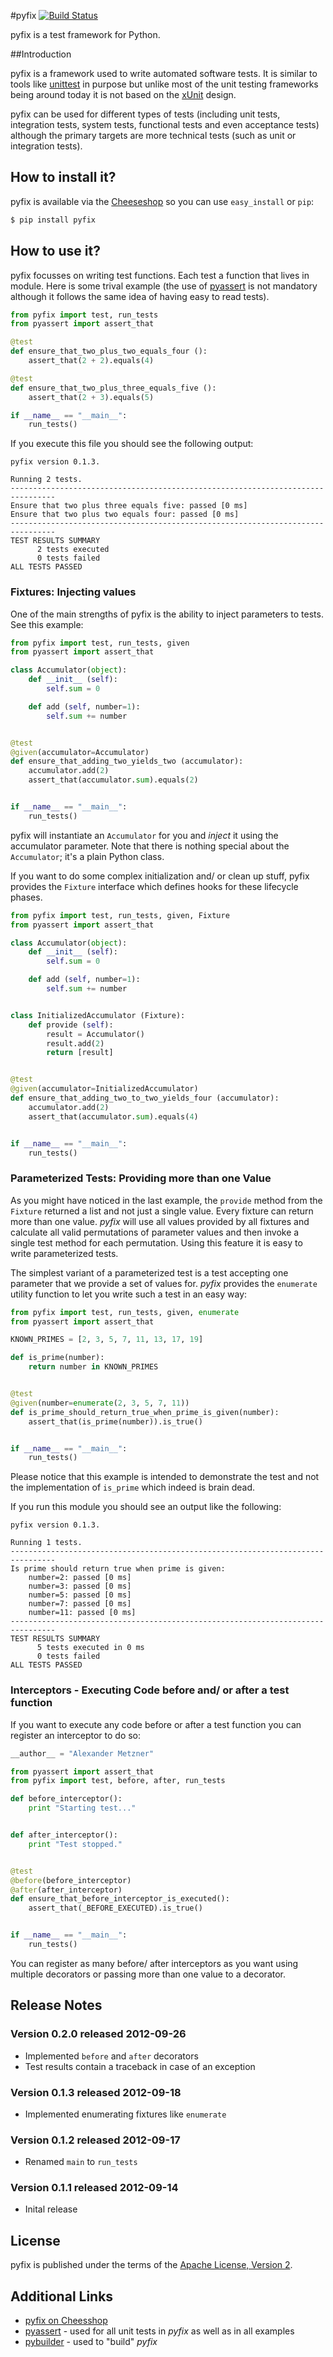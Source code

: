 
#pyfix [![Build Status](https://secure.travis-ci.org/halimath/pyfix.png?branch=master)](http://travis-ci.org/halimath/pyfix)

pyfix is a test framework for Python.

##Introduction

pyfix is a framework used to write automated software tests. It is similar to tools like
[unittest](http://docs.python.org/library/unittest.html) in purpose but unlike most of the unit testing frameworks being
around today it is not based on the [xUnit](http://en.wikipedia.org/wiki/XUnit) design.

pyfix can be used for different types of tests (including unit tests, integration tests, system tests, functional tests
and even acceptance tests) although the primary targets are more technical tests (such as unit or integration tests).

## How to install it?

pyfix is available via the [Cheeseshop](http://pypi.python.org/pypi/pyfix/) so you can use `easy_install` or `pip`:

```bash
$ pip install pyfix
```

## How to use it?

pyfix focusses on writing test functions. Each test a function that lives in module. Here is some trival example (the
use of [pyassert](https://github.com/halimath/pyassert) is not mandatory although it follows the same idea of having
easy to read tests).

```python
from pyfix import test, run_tests
from pyassert import assert_that

@test
def ensure_that_two_plus_two_equals_four ():
    assert_that(2 + 2).equals(4)

@test
def ensure_that_two_plus_three_equals_five ():
    assert_that(2 + 3).equals(5)

if __name__ == "__main__":
    run_tests()
```

If you execute this file you should see the following output:

```
pyfix version 0.1.3.

Running 2 tests.
--------------------------------------------------------------------------------
Ensure that two plus three equals five: passed [0 ms]
Ensure that two plus two equals four: passed [0 ms]
--------------------------------------------------------------------------------
TEST RESULTS SUMMARY
	  2 tests executed
	  0 tests failed
ALL TESTS PASSED
```

### Fixtures: Injecting values

One of the main strengths of pyfix is the ability to inject parameters to tests. See this example:

```python
from pyfix import test, run_tests, given
from pyassert import assert_that

class Accumulator(object):
    def __init__ (self):
        self.sum = 0

    def add (self, number=1):
        self.sum += number


@test
@given(accumulator=Accumulator)
def ensure_that_adding_two_yields_two (accumulator):
    accumulator.add(2)
    assert_that(accumulator.sum).equals(2)


if __name__ == "__main__":
    run_tests()
```

pyfix will instantiate an `Accumulator` for you and *inject* it using the accumulator parameter. Note that there is
nothing special about the `Accumulator`; it's a plain Python class.

If you want to do some complex initialization and/ or clean up stuff, pyfix provides the `Fixture` interface which
defines hooks for these lifecycle phases.

```python
from pyfix import test, run_tests, given, Fixture
from pyassert import assert_that

class Accumulator(object):
    def __init__ (self):
        self.sum = 0

    def add (self, number=1):
        self.sum += number


class InitializedAccumulator (Fixture):
    def provide (self):
        result = Accumulator()
        result.add(2)
        return [result]


@test
@given(accumulator=InitializedAccumulator)
def ensure_that_adding_two_to_two_yields_four (accumulator):
    accumulator.add(2)
    assert_that(accumulator.sum).equals(4)


if __name__ == "__main__":
    run_tests()
```

### Parameterized Tests: Providing more than one Value

As you might have noticed in the last example, the `provide` method from the `Fixture` returned a list and not
just a single value. Every fixture can return more than one value. *pyfix* will use all values provided by all
fixtures and calculate all valid permutations of parameter values and then invoke a single test method for each
permutation. Using this feature it is easy to write parameterized tests.

The simplest variant of a parameterized test is a test accepting one parameter that we provide a set of values for.
*pyfix* provides the `enumerate` utility function to let you write such a test in an easy way:

```python
from pyfix import test, run_tests, given, enumerate
from pyassert import assert_that

KNOWN_PRIMES = [2, 3, 5, 7, 11, 13, 17, 19]

def is_prime(number):
    return number in KNOWN_PRIMES


@test
@given(number=enumerate(2, 3, 5, 7, 11))
def is_prime_should_return_true_when_prime_is_given(number):
    assert_that(is_prime(number)).is_true()


if __name__ == "__main__":
    run_tests()
```

Please notice that this example is intended to demonstrate the test and not the implementation of `is_prime` which
indeed is brain dead.

If you run this module you should see an output like the following:

```
pyfix version 0.1.3.

Running 1 tests.
--------------------------------------------------------------------------------
Is prime should return true when prime is given:
	number=2: passed [0 ms]
	number=3: passed [0 ms]
	number=5: passed [0 ms]
	number=7: passed [0 ms]
	number=11: passed [0 ms]
--------------------------------------------------------------------------------
TEST RESULTS SUMMARY
	  5 tests executed in 0 ms
	  0 tests failed
ALL TESTS PASSED
```

### Interceptors - Executing Code before and/ or after a test function
If you want to execute any code before or after a test function you can register an interceptor to do so:

```python
__author__ = "Alexander Metzner"

from pyassert import assert_that
from pyfix import test, before, after, run_tests

def before_interceptor():
    print "Starting test..."


def after_interceptor():
    print "Test stopped."


@test
@before(before_interceptor)
@after(after_interceptor)
def ensure_that_before_interceptor_is_executed():
    assert_that(_BEFORE_EXECUTED).is_true()


if __name__ == "__main__":
    run_tests()
```

You can register as many before/ after interceptors as you want using multiple decorators or passing more than one
value to a decorator.

## Release Notes
### Version 0.2.0 released 2012-09-26
* Implemented `before` and `after` decorators
* Test results contain a traceback in case of an exception

### Version 0.1.3 released 2012-09-18
* Implemented enumerating fixtures like `enumerate`

### Version 0.1.2 released 2012-09-17
* Renamed `main` to `run_tests`

### Version 0.1.1 released 2012-09-14
* Inital release

## License
pyfix is published under the terms of the [Apache License, Version 2](http://www.apache.org/licenses/LICENSE-2.0.html).

## Additional Links
* [pyfix on Cheesshop](http://pypi.python.org/pypi/pyfix)
* [pyassert](https://github.com/pyclectic/pyassert) - used for all unit tests in *pyfix* as well as in all examples
* [pybuilder](https://github.com/pybuilder/pybuilder) - used to "build" *pyfix*
